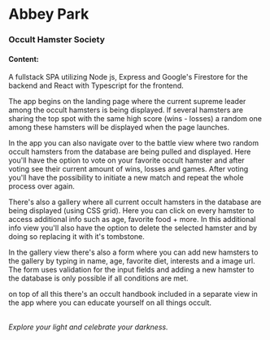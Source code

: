 # Abbey Park

### Occult Hamster Society

#### Content:

A fullstack SPA utilizing Node js, Express and Google's Firestore for the backend and React with Typescript for the frontend.

The app begins on the landing page where the current supreme leader among the occult hamsters is being displayed. If several hamsters are sharing the top spot with the same high score (wins - losses) a random one among these hamsters will be displayed when the page launches.

In the app you can also navigate over to the battle view where two random occult hamsters from the database are being pulled and displayed. Here you'll have the option to vote on your favorite occult hamster and after voting see their current amount of wins, losses and games. After voting you'll have the possibility to initiate a new match and repeat the whole process over again.

There's also a gallery where all current occult hamsters in the database are being displayed (using CSS grid). Here you can click on every hamster to access additional info such as age, favorite food + more. In this additional info view you'll also have the option to delete the selected hamster and by doing so replacing it with it's tombstone.

In the gallery view there's also a form where you can add new hamsters to the gallery by typing in name, age, favorite diet, interests and a image url. The form uses validation for the input fields and adding a new hamster to the database is only possible if all conditions are met.

on top of all this there's an occult handbook included in a separate view in the app where you can educate yourself on all things occult.<br><br>

_Explore your light and celebrate your darkness._
